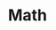 ---
title: "Math"
description: "All solutions leetcode Top Interview 150 Math Solutions"
pubDate: "2024"
heroImage: "https://creatorspace.imgix.net/users/clzmwqjs107miod018j7gwvu9/mYblILwJPcw0efDr-The%2520famous%2520place%2520for%2520coffee%2520cultivation%252C%2520Anpchour%252C%2520Gulmi%252C%2520Nepal_.jpeg?w=750&h=750"
---